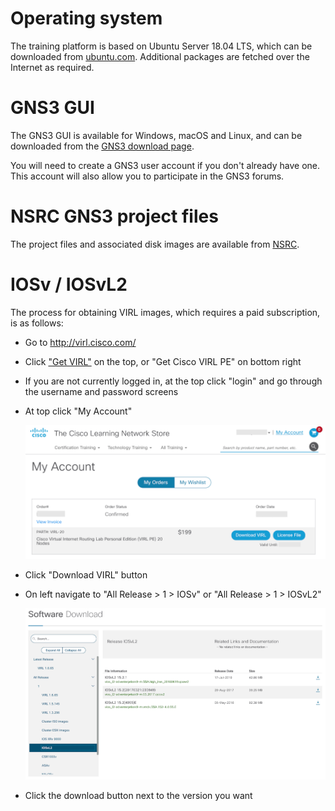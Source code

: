 # Operating system

The training platform is based on Ubuntu Server 18.04 LTS, which can be
downloaded from [ubuntu.com](https://ubuntu.com/download/server).  Additional
packages are fetched over the Internet as required.

# GNS3 GUI

The GNS3 GUI is available for Windows, macOS and Linux, and can be
downloaded from the [GNS3 download page](https://www.gns3.com/software/download).

You will need to create a GNS3 user account if you don't already have one.
This account will also allow you to participate in the GNS3 forums.

# NSRC GNS3 project files

The project files and associated disk images are available from
[NSRC](https://shell.nsrc.org/~vtp/gns3/).

# IOSv / IOSvL2

The process for obtaining VIRL images, which requires a paid subscription,
is as follows:

* Go to <http://virl.cisco.com/>
* Click ["Get VIRL"](https://learningnetworkstore.cisco.com/virtual-internet-routing-lab-virl)
  on the top, or "Get Cisco VIRL PE" on bottom right
* If you are not currently logged in, at the top click "login" and go through
  the username and password screens
* At top click "My Account"

    ![Cisco My Account](cisco-my-account.png)

* Click "Download VIRL" button
* On left navigate to "All Release > 1 > IOSv" or "All Release > 1 > IOSvL2"

    ![Cisco Download VIRL](cisco-download-virl.png)

* Click the download button next to the version you want
